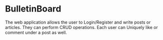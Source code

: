# BulletinBoard
The web application allows the user to Login/Register and write posts or articles. They can perform CRUD operations. Each user can Uniquely like or comment under a post as well.
